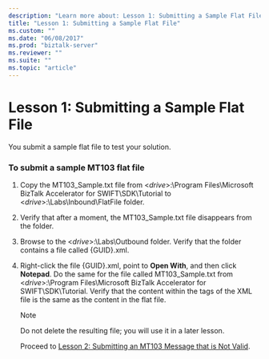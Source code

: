 ```yaml
---
description: "Learn more about: Lesson 1: Submitting a Sample Flat File"
title: "Lesson 1: Submitting a Sample Flat File"
ms.custom: ""
ms.date: "06/08/2017"
ms.prod: "biztalk-server"
ms.reviewer: ""
ms.suite: ""
ms.topic: "article"
---
```

# Lesson 1: Submitting a Sample Flat File
You submit a sample flat file to test your solution.  
  
### To submit a sample MT103 flat file  
  
1. Copy the MT103_Sample.txt file from \<*drive*\>:\Program Files\Microsoft BizTalk Accelerator for SWIFT\SDK\Tutorial to \<*drive*\>:\Labs\Inbound\FlatFile folder.  
  
2. Verify that after a moment, the MT103_Sample.txt file disappears from the folder.  
  
3. Browse to the \<*drive*\>:\Labs\Outbound folder. Verify that the folder contains a file called {GUID}.xml.  
  
4. Right-click the file {GUID}.xml, point to **Open With**, and then click **Notepad**. Do the same for the file called MT103_Sample.txt from \<*drive*\>:\Program Files\Microsoft BizTalk Accelerator for SWIFT\SDK\Tutorial. Verify that the content within the tags of the XML file is the same as the content in the flat file.  
  
   > [!NOTE]
   >  Do not delete the resulting file; you will use it in a later lesson.  
  
   Proceed to [Lesson 2: Submitting an MT103 Message that is Not Valid](../../adapters-and-accelerators/accelerator-swift/lesson-2-submitting-an-mt103-message-that-is-not-valid.md).

